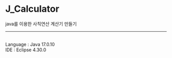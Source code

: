 # J_Calculator
java를 이용한 사칙연산 계산기 만들기
<hr>
<br>
Language : Java 17.0.10<br>
IDE : Eclipse 4.30.0<br>


